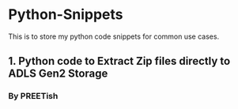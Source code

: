 # Python-Snippets
This is to store my python code snippets for common use cases.

## 1. Python code to Extract Zip files directly to ADLS Gen2 Storage








### By PREETish
